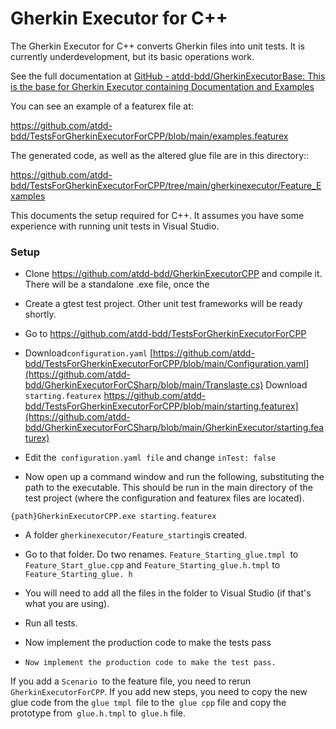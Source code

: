 # Gherkin Executor for C++

The Gherkin Executor for C++ converts Gherkin files into unit tests.   It is currently underdevelopment, but its basic operations work.   

See the full documentation at [GitHub - atdd-bdd/GherkinExecutorBase: This is the base for Gherkin Executor containing Documentation and Examples](https://github.com/atdd-bdd/GherkinExecutorBase)

You can see an example of a featurex file at:

https://github.com/atdd-bdd/TestsForGherkinExecutorForCPP/blob/main/examples.featurex

The generated code, as well as the altered glue file are in this directory:: 

https://github.com/atdd-bdd/TestsForGherkinExecutorForCPP/tree/main/gherkinexecutor/Feature_Examples

This documents the setup required for C++.    It assumes you have some experience with running unit tests in Visual Studio.   

### Setup

- Clone https://github.com/atdd-bdd/GherkinExecutorCPP and compile it.    There will be a standalone .exe file, once the  

- Create a gtest test project.   Other unit test frameworks will be ready shortly.    

- Go to https://github.com/atdd-bdd/TestsForGherkinExecutorForCPP

- Download` configuration.yaml `  [https://github.com/atdd-bdd/TestsForGherkinExecutorForCPP/blob/main/Configuration.yaml](https://github.com/atdd-bdd/GherkinExecutorForCSharp/blob/main/Translaste.cs)
  Download` starting.featurex` https://github.com/atdd-bdd/TestsForGherkinExecutorForCPP/blob/main/starting.featurex](https://github.com/atdd-bdd/GherkinExecutorForCSharp/blob/main/GherkinExecutor/starting.featurex)

- Edit the` configuration.yaml file` and change  ` inTest: false `

- Now open up a command window and run the following,  substituting the path to the executable.  This should be run in the main directory of the test project (where the configuration and featurex files are located).   

```
{path}GherkinExecutorCPP.exe starting.featurex 
```

- A folder `gherkinexecutor/Feature_starting`is created. 

- Go to that folder.  Do two renames.   `Feature_Starting_glue.tmpl `to `Feature_Start_glue.cpp`   and   `Feature_Starting_glue.h.tmpl` to `Feature_Starting_glue. h`

- You will need to add all the files in the folder to Visual Studio (if that's what you are using).  

- Run all tests.    

- Now implement the production code to make the tests pass 

- ```
  Now implement the production code to make the test pass.
  ```

If you add a `Scenario `to the feature file, you need to rerun `GherkinExecutorForCPP`.     If you add new steps, you need to copy the new glue code from the `glue tmpl `file to the` glue cpp` file and copy the prototype from` glue.h.tmpl` to` glue.h` file.


